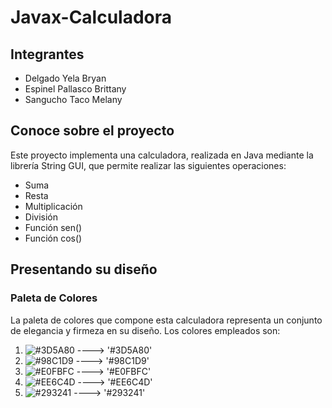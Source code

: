# Javax-Calculadora
## Integrantes
* Delgado Yela Bryan
* Espinel Pallasco Brittany
* Sangucho Taco Melany

## Conoce sobre el proyecto
Este proyecto implementa una calculadora, realizada en Java mediante la librería String GUI, que permite realizar las siguientes operaciones:
* Suma
* Resta
* Multiplicación
* División
* Función sen()
* Función cos()

## Presentando su diseño
### Paleta de Colores
La paleta de colores que compone esta calculadora representa un conjunto de elegancia y firmeza en su diseño. Los colores empleados son:
1. ![#3D5A80](https://via.placeholder.com/15/3d5a80/000000?text=+) ----> '#3D5A80'
2. ![#98C1D9](https://via.placeholder.com/15/98C1D9/000000?text=+) ----> '#98C1D9'
3. ![#E0FBFC](https://via.placeholder.com/15/E0FBFC/000000?text=+) ----> '#E0FBFC'
4. ![#EE6C4D](https://via.placeholder.com/15/EE6C4D/000000?text=+) ----> '#EE6C4D'
5. ![#293241](https://via.placeholder.com/15/293241/000000?text=+) ----> '#293241'
